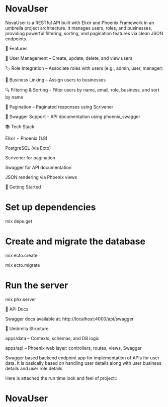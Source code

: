 # NovaUser

NovaUser is a RESTful API built with Elixir and Phoenix Framework in an umbrella project architecture. It manages users, roles, and businesses, providing powerful filtering, sorting, and pagination features via clean JSON endpoints.

🔧 Features

🧑 User Management – Create, update, delete, and view users

🏷️ Role Integration – Associate roles with users (e.g., admin, user, manager)

🏢 Business Linking – Assign users to businesses

🔍 Filtering & Sorting – Filter users by name, email, role, business, and sort by name

📄 Pagination – Paginated responses using Scrivener

🧩 Swagger Support – API documentation using phoenix_swagger

📚 Tech Stack

Elixir + Phoenix (1.8)

PostgreSQL (via Ecto)

Scrivener for pagination

Swagger for API documentation

JSON rendering via Phoenix views

🚀 Getting Started
# Set up dependencies
mix deps.get

# Create and migrate the database
mix ecto.create

mix ecto.migrate

# Run the server
mix phx.server

📘 API Docs

Swagger docs available at:
http://localhost:4000/api/swagger

📁 Umbrella Structure

apps/data – Contexts, schemas, and DB logic

apps/api – Phoenix web layer: controllers, routes, views, Swagger



Swagger based backend endpoint app for implementation of APIs for user data. It is  basically based on handling user details along with user business details and user role details
 


Here is attached the run time look and feel of project::




# NovaUser
